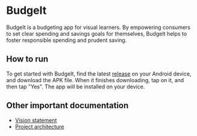 # BudgeIt
BudgeIt is a budgeting app for visual learners. By empowering consumers to set clear spending and savings goals for themselves, BudgeIt helps to foster responsible spending and prudent saving.

## How to run
To get started with BudgeIt, find the latest [release](https://code.cs.umanitoba.ca/comp3350-winter2020/budge-it-9/-/tags/V3.0) on your Android device, and download the APK file. When it finishes downloading, tap on it, and then tap "Yes". The app will be installed on your device.

## Other important documentation
- [Vision statement](VISION.md)
- [Project architecture](ARCHITECTURE.md)
